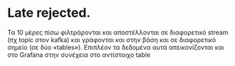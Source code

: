 
# Late rejected.
Τα 10 μέρες πίσω φιλτράρονται και αποστέλλονται σε διαφορετικό stream (πχ topic στον kafka)
και γράφονται και στην βάση και σε διαφορετικό σημείο (σε δύο «tables»). Επιπλέον τα δεδομένα
αυτά απεικονίζονται και στο Grafana στην συνέχεια στο αντίστοιχο table